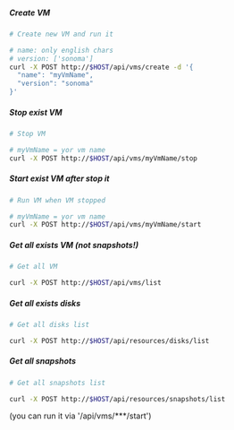 
##### Create VM
```bash
# Create new VM and run it

# name: only english chars
# version: ['sonoma']
curl -X POST http://$HOST/api/vms/create -d '{
  "name": "myVmName",
  "version": "sonoma"
}'
```

##### Stop exist VM
```bash
# Stop VM

# myVmName = yor vm name
curl -X POST http://$HOST/api/vms/myVmName/stop
```

##### Start exist VM after stop it
```bash
# Run VM when VM stopped

# myVmName = yor vm name
curl -X POST http://$HOST/api/vms/myVmName/start
```

##### Get all exists VM (not snapshots!)
```bash
# Get all VM

curl -X POST http://$HOST/api/vms/list
```

##### Get all exists disks
```bash
# Get all disks list

curl -X POST http://$HOST/api/resources/disks/list
```

##### Get all snapshots
```bash
# Get all snapshots list

curl -X POST http://$HOST/api/resources/snapshots/list
```
(you can run it via '/api/vms/***/start')
